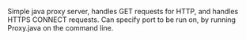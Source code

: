 Simple java proxy server, handles GET requests for HTTP, and handles HTTPS CONNECT requests.
Can specify port to be run on, by running Proxy.java on the command line.
